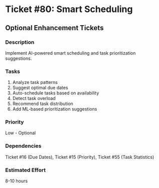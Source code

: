 # Ticket #80: Smart Scheduling

## Optional Enhancement Tickets

### Description

Implement AI-powered smart scheduling and task prioritization suggestions.

### Tasks

1. Analyze task patterns
2. Suggest optimal due dates
3. Auto-schedule tasks based on availability
4. Detect task overload
5. Recommend task distribution
6. Add ML-based prioritization suggestions

### Priority

Low - Optional

### Dependencies

Ticket #16 (Due Dates), Ticket #15 (Priority), Ticket #55 (Task Statistics)

### Estimated Effort

8-10 hours
